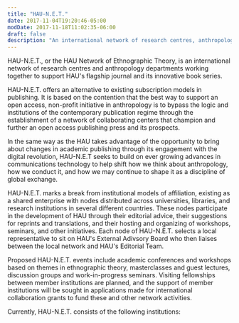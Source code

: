 ```yaml
---
title: "HAU-N.E.T."
date: 2017-11-04T19:20:46-05:00
modDate: 2017-11-18T11:02:35-06:00
draft: false
description: "An international network of research centres, anthropology departments, and libraries working together to support HAU's flagship journal and book series"
---
```


HAU-N.E.T., or the HAU Network of Ethnographic Theory, is an international
network of research centres and anthropology departments working together to
support HAU's flagship journal and its innovative book series.

HAU-N.E.T. offers an alternative to existing subscription models in publishing.
It is based on the contention that the best way to support an open access,
non-profit initiative in anthropology is to bypass the logic and institutions
of the contemporary publication regime through the establishment of a network
of collaborating centers that champion and further an open access publishing
press and its prospects.

In the same way as the HAU takes advantage of the opportunity to bring about
changes in academic publishing through its engagement with the digital
revolution, HAU-N.E.T seeks to build on ever growing advances in communications
technology to help shift how we think about anthropology, how we conduct it,
and how we may continue to shape it as a discipline of global exchange.

HAU-N.E.T. marks a break from institutional models of affiliation, existing as
a shared enterprise with nodes distributed across universities, libraries, and
research institutions in several different countries. These nodes participate
in the development of HAU through their editorial advice, their suggestions for
reprints and translations, and their hosting and organizing of workshops,
seminars, and other initiatives. Each node of HAU-N.E.T. selects a local
representative to sit on HAU's External Adivsory Board who then liaises between
the local network and HAU's Editorial Team.

Proposed HAU-N.E.T. events include academic conferences and workshops based on
themes in ethnographic theory, masterclasses and guest lectures, discussion
groups and work-in-progress seminars. Visiting fellowships between member
institutions are planned, and the support of member institutions will be sought
in applications made for international collaboration grants to fund these and
other network activities.

Currently, HAU-N.E.T. consists of the following institutions:

